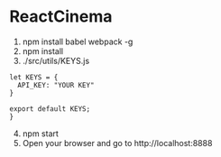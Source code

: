 # ReactCinema

1. npm install babel webpack -g
2. npm install
3. ./src/utils/KEYS.js
```
let KEYS = {
  API_KEY: "YOUR KEY"
}

export default KEYS;
}
```

4. npm start
5. Open your browser and go to http://localhost:8888
